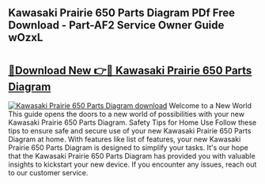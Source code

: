 ## Kawasaki Prairie 650 Parts Diagram PDf Free Download - Part-AF2 Service Owner Guide wOzxL

# <h2><a href="http://dfnvwgd.blite.top/?on=Kawasaki+Prairie+650+Parts+Diagram">🔗Download New 👉🔴 Kawasaki Prairie 650 Parts Diagram</a></h2>

[![Kawasaki Prairie 650 Parts Diagram download](https://i.imgur.com/lujVjoI.png)](http://dfnvwgd.blite.top/?on=Kawasaki+Prairie+650+Parts+Diagram)
Welcome to a New World This guide opens the doors to a new world of possibilities with your new Kawasaki Prairie 650 Parts Diagram. Safety Tips for Home Use Follow these tips to ensure safe and secure use of your new Kawasaki Prairie 650 Parts Diagram at home. With features like list of features, your new Kawasaki Prairie 650 Parts Diagram is designed to simplify your tasks. It's our hope that the Kawasaki Prairie 650 Parts Diagram has provided you with valuable insights to kickstart your new device. If you encounter any issues, reach out to our customer service.
